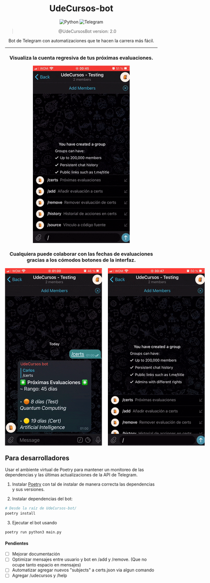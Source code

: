 
<div align="center">

  # UdeCursos-bot

  ![Python](https://img.shields.io/badge/python-3670A0?style=for-the-badge&logo=python&logoColor=ffdd54)
  ![Telegram](https://img.shields.io/badge/Telegram-2CA5E0?style=for-the-badge&logo=telegram&logoColor=white)

  > @UdeCursosBot version: 2.0

  Bot de Telegram con automatizaciones que te hacen la carrera más fácil.

</div>

---

<div align="center">

  ### Visualiza la cuenta regresiva de tus próximas evaluaciones.

  ![certs](assets/certs.gif)

  ### Cualquiera puede colaborar con las fechas de evaluaciones gracias a los cómodos botones de la interfaz.

  <div style="display: flex; justify-content: space-around;">
    <img src="assets/add.gif" style="height: 80%; width: 80%; margin-right: 10px" />
    <img src="assets/remove.gif" style="height: 80%; width: 80%; margin-left: 10px" />
  </div>


</div>

## Para desarrolladores

Usar el ambiente virtual de Poetry para mantener un monitoreo de las dependencias y las últimas actualizaciones de la API de Telegram.

1. Instalar [Poetry](https://python-poetry.org/docs/#installation)  con tal de instalar de manera correcta las dependencias y sus versiones.

2. Instalar dependencias del bot:
  ```bash
  # Desde la raíz de UdeCursos-bot/
  poetry install
  ```
3. Ejecutar el bot usando 
```bash
poetry run python3 main.py
```

#### Pendientes
- [ ] Mejorar documentación
- [ ] Optimizar mensajes entre usuario y bot en /add y /remove. (Que no ocupe tanto espacio en mensajes)
- [ ] Automatizar agregar nuevos "subjects" a certs.json via algun comando
- [ ] Agregar /udecursos y /help  
